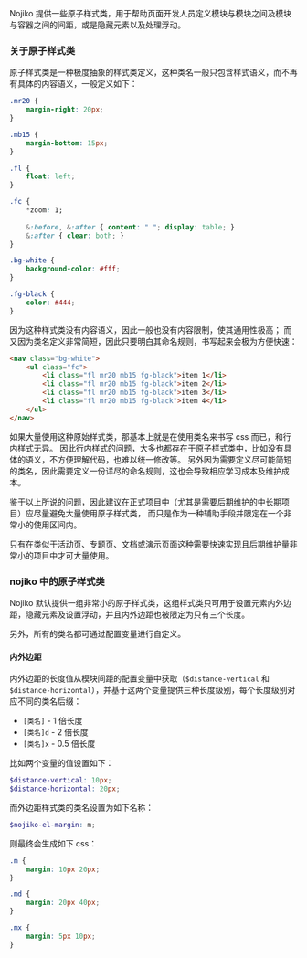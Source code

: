 Nojiko 提供一些原子样式类，用于帮助页面开发人员定义模块与模块之间及模块与容器之间的间距，或是隐藏元素以及处理浮动。

### 关于原子样式类

原子样式类是一种极度抽象的样式类定义，这种类名一般只包含样式语义，而不再有具体的内容语义，一般定义如下：

```css
.mr20 {
    margin-right: 20px;
}

.mb15 {
    margin-bottom: 15px;
}

.fl {
    float: left;
}

.fc {
    *zoom: 1;
    
    &:before, &:after { content: " "; display: table; }
    &:after { clear: both; }
}

.bg-white {
    background-color: #fff;
}

.fg-black {
    color: #444;
}
```

因为这种样式类没有内容语义，因此一般也没有内容限制，使其通用性极高；
而又因为类名定义非常简短，因此只要明白其命名规则，书写起来会极为方便快速：

```html
<nav class="bg-white">
    <ul class="fc">
        <li class="fl mr20 mb15 fg-black">item 1</li>
        <li class="fl mr20 mb15 fg-black">item 2</li>
        <li class="fl mr20 mb15 fg-black">item 3</li>
        <li class="fl mr20 mb15 fg-black">item 4</li>
    </ul>
</nav>
```

如果大量使用这种原始样式类，那基本上就是在使用类名来书写 css 而已，和行内样式无异。
因此行内样式的问题，大多也都存在于原子样式类中，比如没有具体的语义，不方便理解代码，也难以统一修改等。
另外因为需要定义尽可能简短的类名，因此需要定义一份详尽的命名规则，这也会导致相应学习成本及维护成本。

鉴于以上所说的问题，因此建议在正式项目中（尤其是需要后期维护的中长期项目）应尽量避免大量使用原子样式类，
而只是作为一种辅助手段并限定在一个非常小的使用区间内。

只有在类似于活动页、专题页、文档或演示页面这种需要快速实现且后期维护量非常小的项目中才可大量使用。

### nojiko 中的原子样式类

Nojiko 默认提供一组非常小的原子样式类，这组样式类只可用于设置元素内外边距，隐藏元素及设置浮动，并且内外边距也被限定为只有三个长度。

另外，所有的类名都可通过配置变量进行自定义。

#### 内外边距

内外边距的长度值从模块间距的配置变量中获取（`$distance-vertical` 和 `$distance-horizontal`），并基于这两个变量提供三种长度级别，每个长度级别对应不同的类名后缀：

- `[类名]` - 1 倍长度
- `[类名]d` - 2 倍长度
- `[类名]x` - 0.5 倍长度

比如两个变量的值设置如下：

```scss
$distance-vertical: 10px;
$distance-horizontal: 20px;
```

而外边距样式类的类名设置为如下名称：

```scss
$nojiko-el-margin: m;
```

则最终会生成如下 css：

```css
.m {
    margin: 10px 20px;
}

.md {
    margin: 20px 40px;
}

.mx {
    margin: 5px 10px;
}
```

